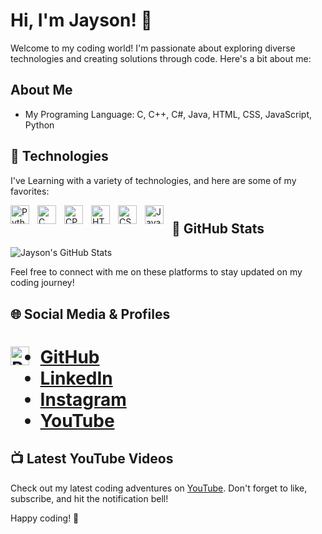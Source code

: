 # Hi, I'm Jayson! 👋

Welcome to my coding world! I'm passionate about exploring diverse technologies and creating solutions through code. Here's a bit about me:

## About Me

- My Programing Language: C, C++, C#, Java, HTML, CSS, JavaScript, Python

## 🧰 Technologies

I've Learning with a variety of technologies, and here are some of my favorites:

<img align="left" alt="Python" width="30px" style="padding-right:10px;" src="https://cdn.jsdelivr.net/gh/devicons/devicon/icons/python/python-original.svg" />
<img align="left" alt="C" width="30px" style="padding-right:10px;" src="https://cdn.jsdelivr.net/gh/devicons/devicon/icons/c/c-original.svg" />
<img align="left" alt="CPP" width="30px" style="padding-right:10px;" src="https://cdn.jsdelivr.net/gh/devicons/devicon/icons/cplusplus/cplusplus-original.svg" />
<img align="left" alt="HTML" width="30px" style="padding-right:10px;" src="https://cdn.jsdelivr.net/gh/devicons/devicon/icons/html5/html5-plain.svg" />
<img align="left" alt="CSS" width="30px" style="padding-right:10px;" src="https://cdn.jsdelivr.net/gh/devicons/devicon/icons/css3/css3-plain.svg" />
<img align="left" alt="JavaScript" width="30px" style="padding-right:10px;" src="https://cdn.jsdelivr.net/gh/devicons/devicon/icons/javascript/javascript-plain.svg" />

#
## 🚀 GitHub Stats

![Jayson's GitHub Stats](https://github-readme-stats.vercel.app/api?username=Jayson056&show_icons=true&theme=dark)

Feel free to connect with me on these platforms to stay updated on my coding journey!
## 🌐 Social Media & Profiles

<h1 rel="https://www.instagram.com/jaysonapable/"><img  align="left" alt="Python" width="30px" style="padding-right:10px;" src="https://upload.wikimedia.org/wikipedia/commons/a/a5/Instagram_icon.png" - [GitHub](https://github.com/Jayson056) /></h>

- [GitHub](https://github.com/Jayson056)
- [LinkedIn](https://www.linkedin.com/in/jayson-combate-8721771b3/)
- [Instagram](https://www.instagram.com/jaysonapable/)
- [YouTube](https://www.youtube.com/@JaysonApableCombate/)

## 📺 Latest YouTube Videos

Check out my latest coding adventures on [YouTube](https://www.youtube.com/@JaysonApableCombate/). Don't forget to like, subscribe, and hit the notification bell!

Happy coding! 🚀
